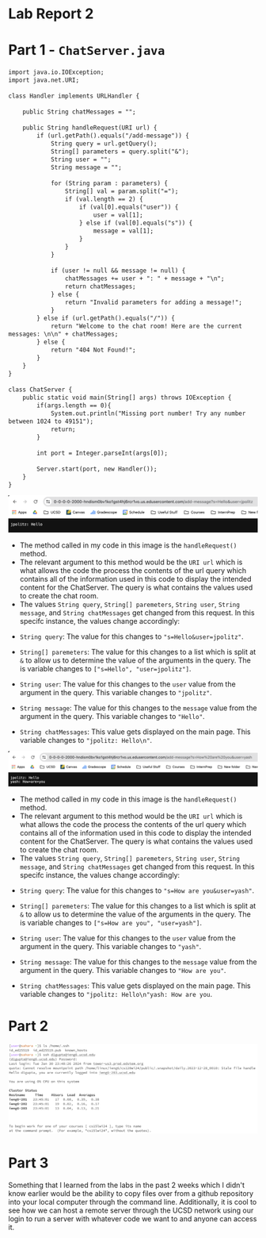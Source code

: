 # Lab Report 2

# Part 1 - `ChatServer.java`

```
import java.io.IOException;
import java.net.URI;

class Handler implements URLHandler {
    
    public String chatMessages = "";

    public String handleRequest(URI url) {
        if (url.getPath().equals("/add-message")) {
            String query = url.getQuery();
            String[] parameters = query.split("&");
            String user = "";
            String message = "";

            for (String param : parameters) {
                String[] val = param.split("=");
                if (val.length == 2) {
                    if (val[0].equals("user")) {
                        user = val[1];
                    } else if (val[0].equals("s")) {
                        message = val[1];
                    }
                }
            }

            if (user != null && message != null) {
                chatMessages += user + ": " + message + "\n";
                return chatMessages;
            } else {
                return "Invalid parameters for adding a message!";
            }
        } else if (url.getPath().equals("/")) {
            return "Welcome to the chat room! Here are the current messages: \n\n" + chatMessages;
        } else {
            return "404 Not Found!";
        }
    }
}

class ChatServer {
    public static void main(String[] args) throws IOException {
        if(args.length == 0){
            System.out.println("Missing port number! Try any number between 1024 to 49151");
            return;
        }

        int port = Integer.parseInt(args[0]);

        Server.start(port, new Handler());
    }
}
```  
  
  
![Image](lab2pic1.png)  
- The method called in my code in this image is the `handleRequest()` method.
- The relevant argument to this method would be the `URI url` which is what allows the code the process the contents of the url query which contains all of the information used in this code to display the intended content for the ChatServer. The query is what contains the values used to create the chat room.
- The values `String query`, `String[] paremeters`, `String user`, `String message`, and `String chatMessages` get changed from this request. In this specifc instance, the values change accordingly:

* `String query`: The value for this changes to `"s=Hello&user=jpolitz"`.
  
* `String[] paremeters`: The value for this changes to a list which is split at `&` to allow us to determine the value of the arguments in the query. The is variable changes to `["s=Hello", "user=jpolitz"]`.
  
* `String user`: The value for this changes to the `user` value from the argument in the query. This variable changes to `"jpolitz"`.
  
* `String message`: The value for this changes to the `message` value from the argument in the query. This variable changes to `"Hello"`.
  
* `String chatMessages`: This value gets displayed on the main page. This variable changes to `"jpolitz: Hello\n"`. 
  
  
![Image](lab2pic2.png)  
- The method called in my code in this image is the `handleRequest()` method.
- The relevant argument to this method would be the `URI url` which is what allows the code the process the contents of the url query which contains all of the information used in this code to display the intended content for the ChatServer. The query is what contains the values used to create the chat room. 
- The values `String query`, `String[] paremeters`, `String user`, `String message`, and `String chatMessages` get changed from this request. In this specifc instance, the values change accordingly:

* `String query`: The value for this changes to `"s=How are you&user=yash"`.
  
* `String[] paremeters`: The value for this changes to a list which is split at `&` to allow us to determine the value of the arguments in the query. The is variable changes to `["s=How are you", "user=yash"]`.

* `String user`: The value for this changes to the `user` value from the argument in the query. This variable changes to `"yash"`.
  
* `String message`: The value for this changes to the `message` value from the argument in the query. This variable changes to `"How are you"`.
  
* `String chatMessages`: This value gets displayed on the main page. This variable changes to `"jpolitz: Hello\n"yash: How are you`. 
  
# Part 2

![Image](lab2pic3.png)  

  
# Part 3

Something that I learned from the labs in the past 2 weeks which I didn't know earlier would be the ability to copy files over from a github repository into your local computer through the command line. Additionally, it is cool to see how we can host a remote server through the UCSD network using our login to run a server with whatever code we want to and anyone can access it. 

